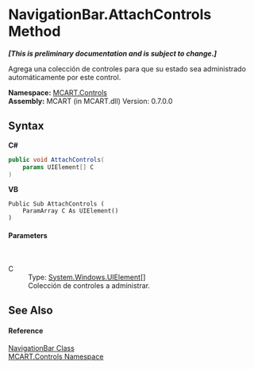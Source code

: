 # NavigationBar.AttachControls Method 
 _**\[This is preliminary documentation and is subject to change.\]**_

Agrega una colección de controles para que su estado sea administrado automáticamente por este control.

**Namespace:**&nbsp;<a href="1c9d7a8e-81d4-838a-f87d-7379b253b6ce">MCART.Controls</a><br />**Assembly:**&nbsp;MCART (in MCART.dll) Version: 0.7.0.0

## Syntax

**C#**<br />
``` C#
public void AttachControls(
	params UIElement[] C
)
```

**VB**<br />
``` VB
Public Sub AttachControls ( 
	ParamArray C As UIElement()
)
```


#### Parameters
&nbsp;<dl><dt>C</dt><dd>Type: <a href="http://msdn2.microsoft.com/es-es/library/ms590078" target="_blank">System.Windows.UIElement</a>[]<br />Colección de controles a administrar.</dd></dl>

## See Also


#### Reference
<a href="f8adee10-4c70-0c35-f2ea-0afdd2e92957">NavigationBar Class</a><br /><a href="1c9d7a8e-81d4-838a-f87d-7379b253b6ce">MCART.Controls Namespace</a><br />